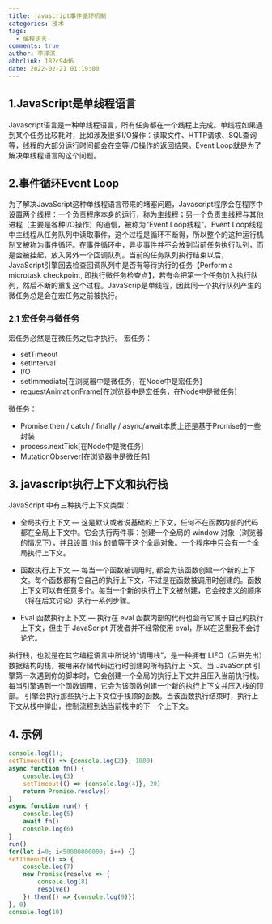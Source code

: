 ```yaml
---
title: javascript事件循环机制
categories: 技术
tags:
  - 编程语言
comments: true
author: 李泽滨
abbrlink: 182c94d6
date: 2022-02-21 01:19:00
---
```

## 1.JavaScript是单线程语言

Javascript语言是一种单线程语言，所有任务都在一个线程上完成。单线程如果遇到某个任务比较耗时，比如涉及很多I/O操作：读取文件、HTTP请求、SQL查询等，线程的大部分运行时间都会在空等I/O操作的返回结果。Event Loop就是为了解决单线程语言的这个问题。

## 2.事件循环Event Loop

为了解决JavaScript这种单线程语言带来的堵塞问题，Javascript程序会在程序中设置两个线程：一个负责程序本身的运行，称为主线程；另一个负责主线程与其他进程（主要是各种I/O操作）的通信，被称为"Event Loop线程"。Event Loop线程中主线程从任务队列中读取事件，这个过程是循环不断得，所以整个的这种运行机制又被称为事件循环。在事件循环中，异步事件并不会放到当前任务执行队列，而是会被挂起，放入另外一个回调队列。当前的任务队列执行结束以后，JavaScript引擎回去检查回调队列中是否有等待执行的任务【Perform a microtask checkpoint, 即执行微任务检查点】，若有会把第一个任务加入执行队列，然后不断的重复这个过程。JavaScrip是单线程，因此同一个执行队列产生的微任务总是会在宏任务之前被执行。 

### 2.1 宏任务与微任务

宏任务必然是在微任务之后才执行。
宏任务：
- setTimeout
- setInterval
- I/O
- setImmediate[在浏览器中是微任务，在Node中是宏任务]
- requestAnimationFrame[在浏览器中是宏任务，在Node中是微任务]

微任务：
- Promise.then / catch / finally / async/await本质上还是基于Promise的一些封装
- process.nextTick[在Node中是微任务]
- MutationObserver[在浏览器中是微任务]

## 3. javascript执行上下文和执行栈

JavaScript 中有三种执行上下文类型：

- 全局执行上下文 — 这是默认或者说基础的上下文，任何不在函数内部的代码都在全局上下文中。它会执行两件事：创建一个全局的 window 对象（浏览器的情况下），并且设置 this 的值等于这个全局对象。一个程序中只会有一个全局执行上下文。

- 函数执行上下文 — 每当一个函数被调用时, 都会为该函数创建一个新的上下文。每个函数都有它自己的执行上下文，不过是在函数被调用时创建的。函数上下文可以有任意多个。每当一个新的执行上下文被创建，它会按定义的顺序（将在后文讨论）执行一系列步骤。

- Eval 函数执行上下文 — 执行在 eval 函数内部的代码也会有它属于自己的执行上下文，但由于 JavaScript 开发者并不经常使用 eval，所以在这里我不会讨论它。

执行栈，也就是在其它编程语言中所说的“调用栈”，是一种拥有 LIFO（后进先出）数据结构的栈，被用来存储代码运行时创建的所有执行上下文。当 JavaScript 引擎第一次遇到你的脚本时，它会创建一个全局的执行上下文并且压入当前执行栈。每当引擎遇到一个函数调用，它会为该函数创建一个新的执行上下文并压入栈的顶部。
引擎会执行那些执行上下文位于栈顶的函数。当该函数执行结束时，执行上下文从栈中弹出，控制流程到达当前栈中的下一个上下文。

## 4. 示例
```javascript
console.log(1);
setTimeout(() => {console.log(2)}, 1000)
async function fn() {
    console.log(3)
    setTimeout(() => {console.log(4)}, 20)
    return Promise.resolve()
}
async function run() {
    console.log(5)
    await fn()
    console.log(6)
}
run()
for(let i=0; i<50000000000; i++) {}
setTimeout(() => {
    console.log(7)
    new Promise(resolve => {
        console.log(8)
        resolve()
    }).then(() => {console.log(9)})
}, 0)
console.log(10)
```
